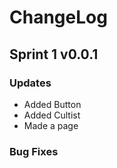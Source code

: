 <h1>ChangeLog</h1>
<h2>Sprint 1 v0.0.1</h2>
<h3>Updates</h3>
<ul>
  <li>Added Button</li>
  <li>Added Cultist</li>
  <li> Made a page</li>
</ul>
<h3>Bug Fixes</h3>
